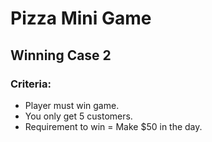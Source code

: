 # Pizza Mini Game

## Winning Case 2

### **Criteria:**
- Player must win game.
- You only get 5 customers.
- Requirement to win = Make $50 in the day.